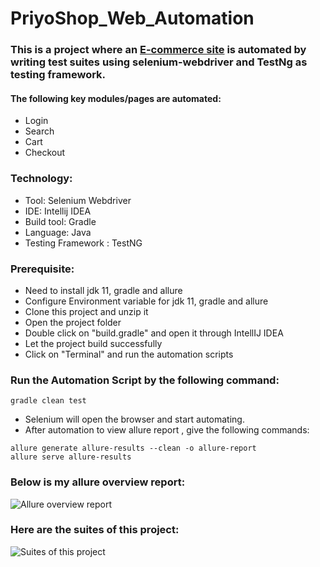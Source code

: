 # PriyoShop_Web_Automation

### This is a project where an [E-commerce site](https://priyoshop.com/) is automated by writing test suites using selenium-webdriver and TestNg as testing framework.

#### The following key modules/pages are automated:

  * Login
  * Search
  * Cart
  * Checkout

### Technology:

  * Tool: Selenium Webdriver
  * IDE: Intellij IDEA
  * Build tool: Gradle
  * Language: Java
  * Testing Framework : TestNG

### Prerequisite:

  * Need to install jdk 11, gradle and allure
  * Configure Environment variable for jdk 11, gradle and allure
  * Clone this project and unzip it
  * Open the project folder
  * Double click on "build.gradle" and open it through IntellIJ IDEA
  * Let the project build successfully
  * Click on "Terminal" and run the automation scripts
  
### Run the Automation Script by the following command:
```
gradle clean test
````
  * Selenium will open the browser and start automating.
  * After automation to view allure report , give the following commands:
```
allure generate allure-results --clean -o allure-report
allure serve allure-results
```
### Below is my allure overview report:

![Allure overview report](https://drive.google.com/file/d/1FQUHhDi5miRXeNQJKiOh5fUQqkOFMYG5/view?usp=sharing)

### Here are the suites of this project:

![Suites of this project](https://drive.google.com/file/d/1E9kL-TZ9f2uohsWfaie8CEMTXsiw8eEU/view?usp=sharing)
